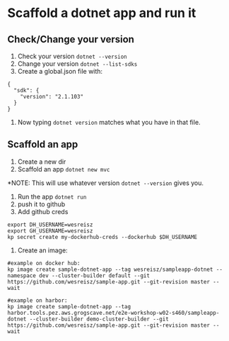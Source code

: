 # Scaffold a dotnet app and run it

## Check/Change your version
1. Check your version `dotnet --version`
1. Change your version `dotnet --list-sdks`
1. Create a global.json file with:
```
{
  "sdk": {
    "version": "2.1.103"
  }
}
```
1. Now typing `dotnet version` matches what you have in that file.

## Scaffold an app
1. Create a new dir
1. Scaffold an app `dotnet new mvc` 

*NOTE: This will use whatever version `dotnet --version` gives you.

1. Run the app `dotnet run`
1. push it to github
1. Add github creds 
```
export DH_USERNAME=wesreisz
export GH_USERNAME=wesreisz
kp secret create my-dockerhub-creds --dockerhub $DH_USERNAME
```
1. Create an image: 
```
#example on docker hub:
kp image create sample-dotnet-app --tag wesreisz/sampleapp-dotnet --namespace dev --cluster-builder default --git https://github.com/wesreisz/sample-app.git --git-revision master --wait 

#example on harbor:
kp image create sample-dotnet-app --tag harbor.tools.pez.aws.grogscave.net/e2e-workshop-w02-s460/sampleapp-dotnet --cluster-builder demo-cluster-builder --git https://github.com/wesreisz/sample-app.git --git-revision master --wait
```

